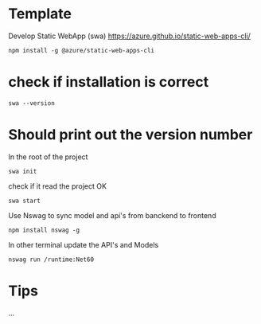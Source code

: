 # Template

Develop Static WebApp (swa)
https://azure.github.io/static-web-apps-cli/

```
npm install -g @azure/static-web-apps-cli
```

# check if installation is correct
```
swa --version
```
# Should print out the version number

In the root of the project
```
swa init
```

check if it read the project OK

```
swa start
```

Use Nswag to sync model and api's from banckend to frontend
```
npm install nswag -g
```

In other terminal update the API's and Models
```
nswag run /runtime:Net60
```

# Tips
...